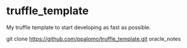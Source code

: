 # truffle_template
My truffle template to start developing as fast as possible.

git clone https://github.com/ppalomo/truffle_template.git oracle_notes
